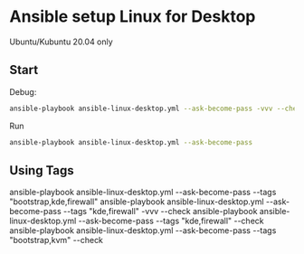 # Ansible setup Linux for Desktop

Ubuntu/Kubuntu 20.04 only

## Start

Debug:

``` bash
ansible-playbook ansible-linux-desktop.yml --ask-become-pass -vvv --check
```

Run

``` bash
ansible-playbook ansible-linux-desktop.yml --ask-become-pass
```

## Using Tags


ansible-playbook ansible-linux-desktop.yml --ask-become-pass --tags "bootstrap,kde,firewall"
ansible-playbook ansible-linux-desktop.yml --ask-become-pass --tags "kde,firewall" -vvv --check
ansible-playbook ansible-linux-desktop.yml --ask-become-pass --tags "kde,firewall" --check
ansible-playbook ansible-linux-desktop.yml --ask-become-pass --tags "bootstrap,kvm" --check
